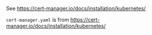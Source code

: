See https://cert-manager.io/docs/installation/kubernetes/

`cert-manager.yaml` is from https://cert-manager.io/docs/installation/kubernetes/
